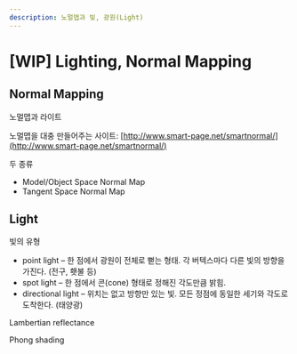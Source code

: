 ```yaml
---
description: 노멀맵과 빛, 광원(Light)
---
```


# \[WIP] Lighting, Normal Mapping

## Normal Mapping

노멀맵과 라이트

노멀맵을 대충 만들어주는 사이트: [http://www.smart-page.net/smartnormal/](http://www.smart-page.net/smartnormal/)

두 종류

* Model/Object Space Normal Map
* Tangent Space Normal Map



## Light

빛의 유형

* point light – 한 점에서 광원이 전체로 뻗는 형태. 각 버텍스마다 다른 빛의 방향을 가진다. (전구, 횃불 등)
* spot light – 한 점에서 콘(cone) 형태로 정해진 각도만큼 밝힘.
* directional light – 위치는 없고 방향만 있는 빛. 모든 정점에 동일한 세기와 각도로 도착한다. (태양광)



Lambertian reflectance

Phong shading

